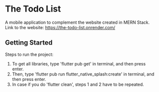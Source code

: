 # The Todo List
A mobile application to complement the website created in MERN Stack.
Link to the website: https://the-todo-list.onrender.com/

## Getting Started
Steps to run the project:
1. To get all libraries, type 'flutter pub get' in terminal, and then press enter.
2. Then, type 'flutter pub run flutter_native_splash:create' in terminal, and then press enter.
3. In case if you do 'flutter clean', steps 1 and 2 have to be repeated.